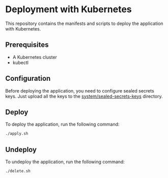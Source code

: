 # Deployment with Kubernetes

This repository contains the manifests and scripts to deploy the application with Kubernetes.

## Prerequisites

- A Kubernetes cluster
- kubectl

## Configuration

Before deploying the application, you need to configure sealed secrets keys. Just upload all the keys to the [system/sealed-secrets-keys](system/sealed-secrets-keys) directory.

## Deploy

To deploy the application, run the following command:

```bash
./apply.sh
```

## Undeploy

To undeploy the application, run the following command:

```bash
./delete.sh
```
